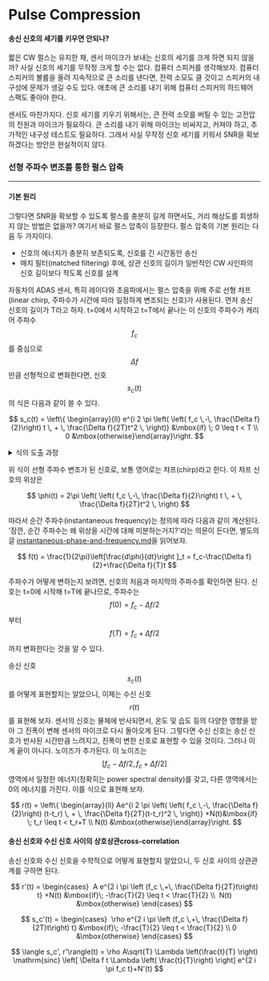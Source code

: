 # Pulse Compression



#### 송신 신호의 세기를 키우면 안되나?

짧은 CW 펄스는 유지한 채, 센서 마이크가 보내는 신호의 세기를 크게 하면 되지 않을까? 사실 신호의 세기를 무작정 크게 할 수는 없다. 컴퓨터 스피커를 생각해보자. 컴퓨터 스피커의 볼륨을 올려 지속적으로 큰 소리를 낸다면, 전력 소모도 클 것이고 스피커의 내구성에 문제가 생길 수도 있다. 애초에 큰 소리를 내기 위해 컴퓨터 스피커의 하드웨어 스팩도 좋아야 한다.

센서도 마찬가지다. 신호 세기를 키우기 위해서는, 큰 전력 소모를 버틸 수 있는 고전압의 전원과 마이크가 필요하다. 큰 소리를 내기 위해 마이크는 비싸지고, 커져야 하고, 추가적인 내구성 테스트도 필요하다. 그래서 사실 무작정 신호 세기를 키워서 SNR을 확보하겠다는 방안은 현실적이지 않다.

### 선형 주파수 변조를 통한 펄스 압축

***

#### 기본 원리

그렇다면 SNR을 확보할 수 있도록 펄스를 충분히 길게 하면서도, 거리 해상도를 희생하지 않는 방법은 없을까? 여기서 바로 펄스 압축이 등장한다. 펄스 압축의 기본 원리는 다음 두 가지이다.

* 신호의 에너지가 충분히 보존되도록, 신호를 긴 시간동안 송신
* 매치 필터(matched filtering) 후에, 상관 신호의 길이가 일반적인 CW 사인파의 신호 길이보다 작도록 신호를 설계

자동차의 ADAS 센서, 특히 레이다와 초음파에서는 펄스 압축을 위해 주로 선형 챠프(linear chirp, 주파수가 시간에 따라 일정하게 변조되는 신호)가 사용된다. 먼저 송신 신호의 길이가 T라고 하자. t=0에서 시작하고 t=T에서 끝나는 이 신호의 주파수가 캐리어 주파수 $$f_c$$를 중심으로 $$\Delta f$$만큼 선형적으로 변화한다면, 신호 $$s_c(t)$$의 식은 다음과 같이 쓸 수 있다.

$$
s_c(t) = \left\{ \begin{array}{ll} e^{i 2 \pi \left( \left( f_c \,-\, \frac{\Delta f}{2}\right) t \, + \, \frac{\Delta f}{2T}t^2 \, \right)} &\mbox{if} \; 0 \leq t < T \\ 0 &\mbox{otherwise}\end{array}\right.
$$

<details>

<summary>식의 도출 과정</summary>

신호의 주파수는 캐리어 주파수 $$f_c$$를 중심으로 $$\Delta f$$만큼 선형적으로 변화한다. 즉, 주파수는 $$f_c - \Delta f/ 2$$ (t=0)부터 $$f_c + \Delta f/ 2$$(t=T)까지 변한다. 따라서 이를 시간에 대한 함수로 나타낸다면, t 시점의 순간 주파수를 정의할 수 있다.

$$f(t) = f_c - \Delta f/2  + (\Delta f/T)t$$

순간 주파수를 시간에 대해 적분한다면, 다음과 같이 위상도 구할 수 있다.

$$\phi(t) = 2\pi\int_0^t f(t')dt' = 2\pi\int_0^t (f_c - \Delta f/2  + (\Delta f/T)t')dt' = 2\pi(f_c - \Delta f/2  + (\Delta f/{2T})t)t$$

따라서 복소수 신호 표현 $$s_c(t) = e^{i\phi(t)}$$에, 위에서 구한 위상의 식을 넣으면 신호의 식을 구할 수 있다.

참고로, 복소수 표현은 신호의 위상과 진폭을 분리해 분석할 수 있다는 이점이 있다. 또한 이 표현은 오일러 공식 $$e^{i\phi(t)} = cos(\phi(t)) + isin(\phi(t))$$에 기반한다.

</details>

위 식이 선형 주파수 변조가 된 신호로, 보통 영어로는 챠프(chirp)라고 한다. 이 챠프 신호의 위상은

$$
\phi(t) = 2\pi \left( \left( f_c \,-\, \frac{\Delta f}{2}\right) t \, + \, \frac{\Delta f}{2T}t^2 \, \right)
$$

따라서 순간 주파수(instantaneous frequency)는 정의에 따라 다음과 같이 계산된다. '잠깐, 순간 주파수는 왜 위상을 시간에 대해 미분하는거지?'라는 의문이 든다면, 별도의 글 [instantaneous-phase-and-frequency.md](instantaneous-phase-and-frequency.md "mention")을 읽어보자.&#x20;

$$
f(t) = \frac{1}{2\pi}\left[\frac{d\phi}{dt}\right ]_t = f_c-\frac{\Delta f}{2}+\frac{\Delta f}{T}t
$$

주파수가 어떻게 변하는지 보려면, 신호의 처음과 마지막의 주파수를 확인하면 된다. 신호는 t=0에 시작해 t=T에 끝나므로, 주파수는 $$f(0) = f_c - \Delta f/ 2$$ 부터 $$f(T) = f_c + \Delta f/ 2$$까지 변화한다는 것을 알 수 있다.

송신 신호 $$s_c(t)$$를 어떻게 표현할지는 알았으니, 이제는 수신 신호 $$r(t)$$를 표현해 보자. 센서의 신호는 물체에 반사되면서, 온도 및 습도 등의 다양한 영향을 받아 그 진폭이 변해 센서의 마이크로 다시 돌아오게 된다. 그렇다면 수신 신호는 송신 신호가 반사된 시간만큼 느려지고, 진폭이 변한 신호로 표현할 수 있을 것이다. 그러나 이게 끝이 아니다. 노이즈가 추가된다. 이 노이즈는 $$[f_c -\Delta f/2,f_c +\Delta f/2 ]$$ 영역에서 일정한 에너지(정확히는 power spectral density)를 갖고,  다른 영역에서는 0의 에너지를 가진다. 이를 식으로 표현해 보자.

$$
r(t) = \left\{ \begin{array}{ll} Ae^{i 2 \pi \left( \left( f_c \,-\, \frac{\Delta f}{2}\right) (t-t_r) \, + \, \frac{\Delta f}{2T}(t-t_r)^2 \, \right)} +N(t)&\mbox{if} \; t_r \leq t < t_r+T \\ N(t) &\mbox{otherwise}\end{array}\right.
$$

#### 송신 신호와 수신 신호 사이의 상호상관cross-correlation

송신 신호와 수신 신호을 수학적으로 어떻게 표현할지 알았으니, 두 신호 사이의 상관관계를 구하면 된다.&#x20;

$$
r'(t) = \begin{cases}
 A e^{2 i \pi \left (f_c \,+\, \frac{\Delta f}{2T}t\right) t} +N(t) &\mbox{if}\; -\frac{T}{2} \leq t < \frac{T}{2} \\
 N(t) &\mbox{otherwise}
\end{cases}
$$

$$
s_c'(t) = \begin{cases}
 \rho e^{2 i \pi \left (f_c \,+\, \frac{\Delta f}{2T}t\right) t} &\mbox{if}\; -\frac{T}{2} \leq t < \frac{T}{2} \\
0 &\mbox{otherwise}
\end{cases}
$$

$$
\langle s_c', r'\rangle(t) = \rho A\sqrt{T} \Lambda \left(\frac{t}{T} \right) \mathrm{sinc} \left[ \Delta f t \Lambda \left( \frac{t}{T}\right) \right] e^{2 i \pi f_c t}+N'(t)
$$

